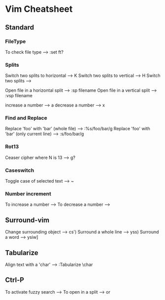 Vim Cheatsheet
==============


Standard
--------

### FileType
To check file type --> :set ft?

### Splits

Switch two splits to horizontal --> <C-w>K
Switch two splits to vertical   --> <C-w>H
Switch two splits               --> <C-w><C-x>

Open file in a horizontal split  --> :sp filename
Open file in a vertical split    --> :vsp filename

increase a number --> <CR>a
decrease a number --> <CR>x

### Find and Replace
Replace 'foo' with 'bar' (whole file)        --> :%s/foo/bar/g
Replace 'foo' with 'bar' (only current line) --> :s/foo/bar/g

### Rot13
Ceaser cipher where N is 13 --> g?

### Caseswitch
Toggle case of selected text --> ~

### Number increment
To increase a number --> <C-a>
To decrease a number --> <C-x>


Surround-vim
------------

Change surrounding object --> cs')
Surround a whole line     --> yss)
Surround a word           --> ysiw]

Tabularize
----------

Align text with a 'char' --> :Tabularize \char

Ctrl-P
------

To activate fuzzy search --> <C-p>
To open in a split       --> <C-v> or <C-x>
